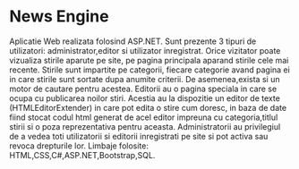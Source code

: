# News Engine
Aplicatie Web realizata folosind ASP.NET. Sunt prezente 3 tipuri de utilizatori: administrator,editor si utilizator inregistrat. Orice vizitator poate vizualiza stirile aparute pe site, pe pagina principala aparand stirile cele mai recente. Stirile sunt impartite pe categorii, fiecare categorie avand pagina ei in care stirile sunt sortate dupa anumite criterii. De asemenea,exista si un motor de cautare pentru acestea. Editorii au o pagina speciala in care se ocupa cu publicarea noilor stiri. Acestia au la dispozitie un editor de texte (HTMLEditorExtender) in care pot edita o stire cum doresc, in baza de date fiind stocat codul html generat de acel editor impreuna cu categoria,titlul stirii si o poza reprezentativa pentru aceasta. Administratorii au privilegiul de a vedea toti utilizatorii si editorii inregistrati pe site si pot activa sau revoca drepturile lor. Limbaje folosite: HTML,CSS,C#,ASP.NET,Bootstrap,SQL.
